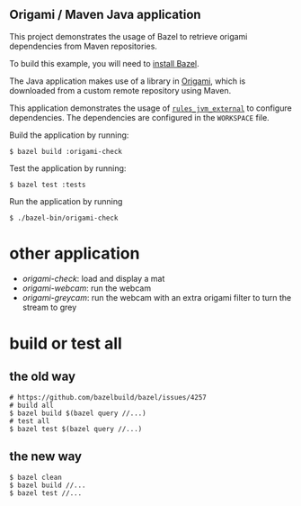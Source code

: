 Origami / Maven Java application
----------------------

This project demonstrates the usage of Bazel to retrieve origami dependencies from Maven
repositories.

To build this example, you will need to [install
Bazel](http://bazel.io/docs/install.html).

The Java application makes use of a library in
[Origami](https://github.com/hellonico/origami), which is downloaded from a custom remote
repository using Maven.

This application demonstrates the usage of
[`rules_jvm_external`](https://github.com/bazelbuild/rules_jvm_external/) to
configure dependencies. The dependencies are configured in the `WORKSPACE` file.

Build the application by running:

```
$ bazel build :origami-check
```

Test the application by running:

```
$ bazel test :tests
```

Run the application by running

```
$ ./bazel-bin/origami-check
```

# other application 

- *origami-check*: load and display a mat
- *origami-webcam*: run the webcam
- *origami-greycam*: run the webcam with an extra origami filter to turn the stream to grey 

# build or test all

## the old way 

```
# https://github.com/bazelbuild/bazel/issues/4257
# build all
$ bazel build $(bazel query //...)
# test all
$ bazel test $(bazel query //...) 
```

## the new way 

```
$ bazel clean
$ bazel build //...
$ bazel test //...
```